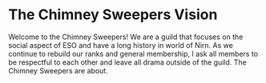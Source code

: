 # The Chimney Sweepers Vision

Welcome to the Chimney Sweepers! We are a guild that focuses on the social aspect of ESO and have a long history in world of Nirn. As we continue to rebuild our ranks and general membership, I ask all members to be respectful to each other and leave all drama outside of the guild. The Chimney Sweepers are about.
